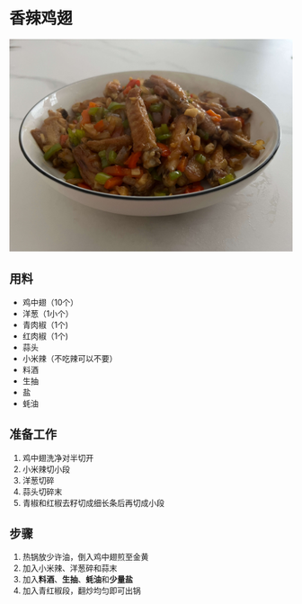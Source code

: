 # 香辣鸡翅

![](../imgs/香辣鸡翅.jpg)

## 用料
- 鸡中翅（10个）
- 洋葱（1小个）
- 青肉椒（1个)
- 红肉椒（1个)
- 蒜头
- 小米辣（不吃辣可以不要）
- 料酒
- 生抽
- 盐
- 蚝油

## 准备工作
1. 鸡中翅洗净对半切开
2. 小米辣切小段
3. 洋葱切碎
4. 蒜头切碎末
5. 青椒和红椒去籽切成细长条后再切成小段

## 步骤
1. 热锅放少许油，倒入鸡中翅煎至金黄
2. 加入小米辣、洋葱碎和蒜末
3. 加入**料酒**、**生抽**、**蚝油**和**少量盐**
4. 加入青红椒段，翻炒均匀即可出锅